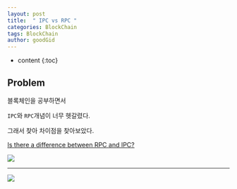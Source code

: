 ```yaml
---
layout: post
title:  " IPC vs RPC "
categories: BlockChain
tags: BlockChain
author: goodGid
---
```

* content
{:toc}

## Problem

블록체인을 공부하면서 

`IPC`와 `RPC`개념이 너무 헷갈렸다.

그래서 찾아 차이점을 찾아보았다.


[Is there a difference between RPC and IPC?](https://stackoverflow.com/questions/2161674/is-there-a-difference-between-rpc-and-ipc)




![](/assets/img/posts/network_ipc_vs_rpc_1.png)

 


---



![](/assets/img/posts/network_ipc_vs_rpc_2.png)

 